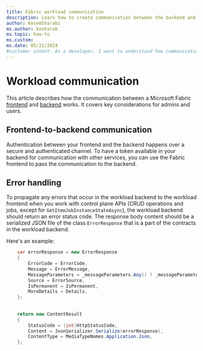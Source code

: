 ```yaml
---
title: Fabric workload communication
description: Learn how to create communication between the backend and the frontend of a Microsoft Fabric extension.
author: KesemSharabi
ms.author: kesharab
ms.topic: how-to
ms.custom:
ms.date: 05/21/2024
#customer intent: As a developer, I want to understand how communication between a Microsoft Fabric backend and frontend works so that I can create customized user experiences.
---
```


# Workload communication

This article describes how the communication between a Microsoft Fabric [frontend](./extensibility-front-end.md) and [backend](./extensibility-back-end.md) works. It covers key considerations for admins and users.

## Frontend-to-backend communication

Authentication between your frontend and the backend happens over a secure and authenticated channel. To have a token available in your backend for communication with other services, you can use the Fabric frontend to pass the communication to the backend.

## Error handling

To propagate any errors that occur in the workload backend to the workload frontend when you work with control plane APIs (CRUD operations and jobs, except for `GetItemJobInstanceStateAsync`), the workload backend should return an error status code. The response body content should be a serialized JSON file of the class `ErrorResponse` that is a part of the contracts in the workload backend.

Here's an example:

```csharp
    var errorResponse = new ErrorResponse
    {
        ErrorCode = ErrorCode,
        Message = ErrorMessage,
        MessageParameters = _messageParameters.Any() ? _messageParameters : null,
        Source = ErrorSource,
        IsPermanent = IsPermanent,
        MoreDetails = Details,
    };
    
    
    return new ContentResult
    {
        StatusCode = (int)HttpStatusCode,
        Content = JsonSerializer.Serialize(errorResponse),
        ContentType = MediaTypeNames.Application.Json,
    };
```
